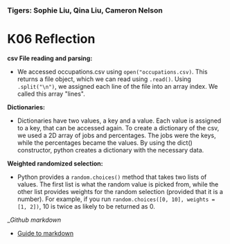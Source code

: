 ### Tigers: Sophie Liu, Qina Liu, Cameron Nelson

# K06 Reflection

__csv File reading and parsing:__
- We accessed occupations.csv using `open("occupations.csv)`. This returns a file object, which we can read using `.read()`. Using `.split("\n")`, we assigned each line of the file into an array index. We called this array "lines". 

__Dictionaries:__
- Dictionaries have two values, a key and a value. Each value is assigned to a key, that can be accessed again. 
To create a dictionary of the csv, we used a 2D array of jobs and percentages. The jobs were the keys, while the percentages became the values. By using the dict() constructor, python creates a dictionary with the necessary data. 

__Weighted randomized selection:__
- Python provides a `random.choices()` method that takes two lists of values. The first list is what the random value is picked from, while the other list provides weights for the random selection (provided that it is a number). For example, if you run `random.choices([0, 10], weights = [1, 2])`, 10 is twice as likely to be returned as 0. 
  
__Github markdown_
- [Guide to markdown](https://guides.github.com/features/mastering-markdown/)
